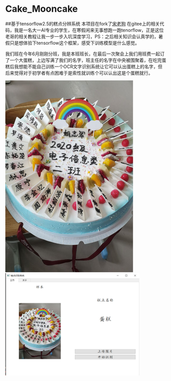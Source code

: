 # Cake_Mooncake
##基于tensorflow2.5的糕点分辨系统
本项目在fork了[宋老狗](https://gitee.com/song-laogou/vegetables_tf2.3) 在gitee上的相关代码，我是一名大一AI专业的学生，在寒假闲来无事想跑一跑tenorflow，正是这位老哥的相关教程让我一步一步入坑深度学习，PS：之后相关知识会认真学的，暑假只是想体验下tensorflow这个框架，感受下训练模型是什么感觉。

我们班在今年6月刚刚分班，我是本班班长，在最后一次聚会上我们用班费一起订了一个大蛋糕，上边写满了我们的名字，班主任的名字在中央被围聚着，在吃完蛋糕后我想能不能自己训练一个OCR文字识别系统让它可以认出蛋糕上的名字，但后来觉得对于初学者有点困难于是索性就训练个可以认出这是个蛋糕就行。

<img src="https://github.com/Season111/Cake_Mooncake/blob/main/images/1.png" width="400" height="600" alt="图片1"/><br/>
<img src="https://github.com/Season111/Cake_Mooncake/blob/main/images/%E8%AF%86%E5%88%AB%E7%BB%93%E6%9E%9C.png" width="420" height="320" alt="识别结果"/><br/>

